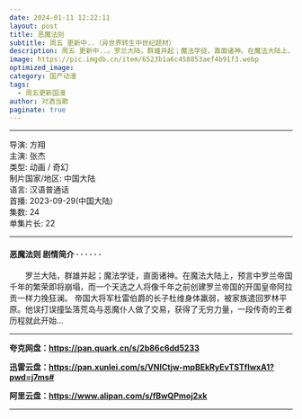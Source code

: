 ```yaml
---
date: 2024-01-11 12:22:11
layout: post
title: 恶魔法则
subtitle: 周五 更新中..（异世界转生中世纪题材）
description: 周五 更新中..。罗兰大陆，群雄并起；魔法学徒，直面诸神。在魔法大陆上，预言中罗兰帝国千年的繁荣即将崩塌，而一个天选之人将像千年之前创建罗兰帝国的开国皇帝阿拉贡一样力挽狂澜...
image: https://pic.imgdb.cn/item/6523b1a6c458853aef4b91f3.webp
optimized_image: 
category: 国产动漫
tags:
  - 周五更新国漫
author: 对酒当歌
paginate: true
---
```



---

导演: 方翔  
主演: 张杰  
类型: 动画 / 奇幻  
制片国家/地区: 中国大陆  
语言: 汉语普通话  
首播: 2023-09-29(中国大陆)  
集数: 24  
单集片长: 22  

---

#### 恶魔法则 剧情简介 · · · · · ·

　　罗兰大陆，群雄并起；魔法学徒，直面诸神。在魔法大陆上，预言中罗兰帝国千年的繁荣即将崩塌，而一个天选之人将像千年之前创建罗兰帝国的开国皇帝阿拉贡一样力挽狂澜。 帝国大将军杜雷伯爵的长子杜维身体羸弱，被家族遣回罗林平原。他误打误撞坠落荒岛与恶魔仆人做了交易，获得了无穷力量，一段传奇的王者历程就此开始…  

---

**夸克网盘：<https://pan.quark.cn/s/2b86c6dd5233>**

**迅雷云盘：<https://pan.xunlei.com/s/VNlCtjw-mpBEkRyEvTSTflwxA1?pwd=j7ms#>**

**阿里云盘：<https://www.alipan.com/s/fBwQPmoj2xk>**

---
